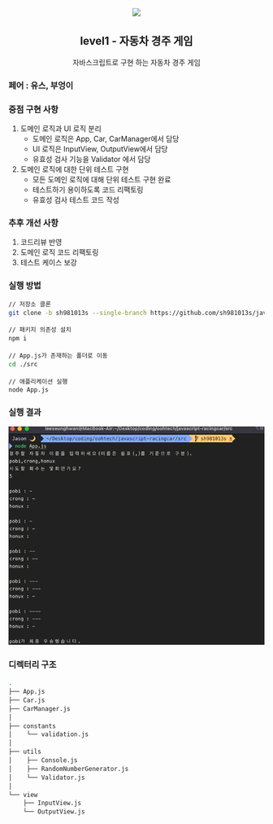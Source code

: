 <p align="middle" >
  <img width="200px;" src="https://user-images.githubusercontent.com/50367798/106415730-2645a280-6493-11eb-876c-ef7172652261.png"/>
</p>
<h2 align="middle">level1 - 자동차 경주 게임</h2>
<p align="middle">자바스크립트로 구현 하는 자동차 경주 게임</p>

### 페어 : 유스, 부엉이

### 중점 구현 사항

1. 도메인 로직과 UI 로직 분리
   - 도메인 로직은 App, Car, CarManager에서 담당
   - UI 로직은 InputView, OutputView에서 담당
   - 유효성 검사 기능을 Validator 에서 담당
2. 도메인 로직에 대한 단위 테스트 구현
   - 모든 도메인 로직에 대해 단위 테스트 구현 완료
   - 테스트하기 용이하도록 코드 리팩토링
   - 유효성 검사 테스트 코드 작성 

### 추후 개선 사항 

1. 코드리뷰 반영  
2. 도메인 로직 코드 리팩토링
3. 테스트 케이스 보강 

### 실행 방법
```bash
// 저장소 클론
git clone -b sh981013s --single-branch https://github.com/sh981013s/javascript-racingcar.git

// 패키지 의존성 설치
npm i

// App.js가 존재하는 폴더로 이동
cd ./src

// 애플리케이션 실행
node App.js
```

### 실행 결과
![img.png](img.png)

### 디렉터리 구조
```bash
.
├── App.js
├── Car.js
├── CarManager.js
│
├── constants
│    └── validation.js
│
├── utils
│    ├── Console.js
│    ├── RandomNumberGenerator.js
│    └── Validator.js
│
└── view
    ├── InputView.js
    └── OutputView.js
```
